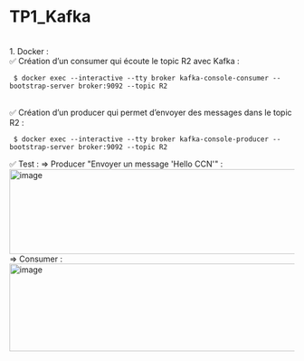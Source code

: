 # TP1_Kafka
<br>
1. Docker  : 
<br>
✅ Création d’un consumer qui écoute le topic R2 avec Kafka : 
<br>
<code><pre> $ docker exec --interactive --tty broker kafka-console-consumer --bootstrap-server broker:9092 --topic R2 </code></pre>
<br>
✅ Création d’un producer qui permet d’envoyer des messages dans le topic R2 : 
<br>
<code><pre> $ docker exec --interactive --tty broker kafka-console-producer --bootstrap-server broker:9092 --topic R2 </code></pre>
✅ Test  :
=> Producer "Envoyer un message 'Hello CCN'" : 
<br>
<img width="1779" height="150" alt="image" src="https://github.com/user-attachments/assets/bf583fb0-f547-4f0a-9168-e12991c9e7e3" />
<br>
=> Consumer :
<img width="1795" height="155" alt="image" src="https://github.com/user-attachments/assets/0a3fd454-365b-4bb2-b930-810b087e9ab2" />


